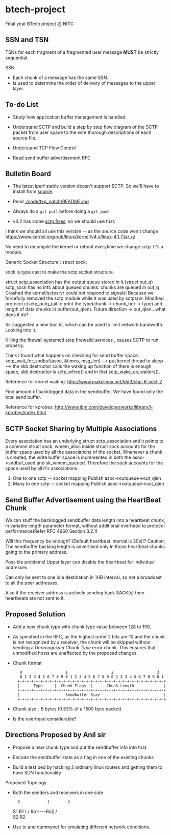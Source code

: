 # btech-project

Final year BTech project @ NITC

## SSN and TSN

TSNs for each fragment of a fragmented user message **MUST** be strictly
sequential.

SSN
- Each chunk of a message has the same SSN.
- is used to determine the order of delivery of messages to the upper layer.

## To-do List

- Study how application buffer management is handled.

- Understand SCTP and build a step by step flow diagram of the SCTP packet from
  user space to the wire thorough descriptions of each source file.

- Understand TCP Flow Control

- Read send buffer advertisement RFC


## Bulletin Board

- The latest iperf stable version doesn't support SCTP. So we'll have to
  install from [source](https://github.com/esnet/iperf).

- Read [./code/txq_patch/README.md](./code/txq_patch/README.md)

- Always do a `git pull` before doing a `git push`

- v4.2 has some [sctp fixes](https://lkml.org/lkml/2015/8/30/96), so we should
  use that.

I think we should all use this version -- as the source code won't change https://www.kernel.org/pub/linux/kernel/v4.x/linux-4.1.7.tar.xz

No need to recompile the kernel or reboot everytime we change sctp. It's a module.

Generic Socket Structure : struct sock;

sock is type cast to make the sctp socket structure.

struct sctp_association has the output queue stored in it.(struct out_q)
sctp_sock has no info about queued chunks.
chunks are queued in out_q
Crashed the kernel/sctpsrvr could not respond to signals!
Because we forcefully removed the sctp module while it was used by sctpsrvr.
Modified protocol.c/sctp_outq_tail to print the type(chunk -> chunk_hdr -> type) and length of data chunks in buffer(out_qlen).
Future direction -> out_qlen...what does it do?


Sir suggested a new tool tc, which can be used to limit network bandwidth. Looking into it.

Killing the firewall systemctl stop firewalld.services , causes SCTP to run properly.

Think I found what happens on checking for send buffer space.
sctp_wait_for_sndbuf(asoc, &timeo, msg_len) --> put kernel thread to sleep --> the skb destructor calls the waking up function of there is enough space, skb destructor
is sctp_wfree() and in that sctp_wake_up_waiters().

Reference for kernel waiting: http://www.makelinux.net/ldd3/chp-6-sect-2

Find amount of backlogged data in the sendbuffer. We have found only the total send buffer.

Reference for kprobes: http://www.ibm.com/developerworks/library/l-kprobes/index.html

SCTP Socket Sharing by Multiple Associations
--------------------------------------------
Every association has an underlying struct sctp_association and it points to a common struct sock. wmem_alloc inside struct sock accounts for the buffer space used by all the associations of the socket. Whenever a chunk is created, the write buffer space is incremented in both the asoc->sndbuf_used and sk_wmem_queued. Therefore the sock accounts for the space used by all it's associations.

1) One to one sctp -- socket mapping
	Publish asoc->outqueue->out_qlen
2) Many to one sctp -- socket mapping
	Publish asoc->outqueue->out_qlen

Send Buffer Advertisement using the HeartBeat Chunk
---------------------------------------------------
We can stuff the backlogged sendbuffer data length into a heartbeat chunk, in variable length parameter format,
 without additional overhead to protocol performance(Refer RFC 4960 Section 3.2.1)

Will this frequency be enough? (Default heartbeat interval is 30s)!?
Caution: The sendbuffer backlog length is advertised only in those heartbeat chunks going to the primary address.

Possible problems!
Upper layer can disable the heartbeat for individual addresses

Can only be sent to one idle destination in 1HB interval, so not a broadcast to all the peer addresses.

Also if the receiver address is actively sending back SACK(s) then heartbeats are not sent to it.

Proposed Solution
-----------------

- Add a new chunk type with chunk type value between 128 to 190.

- As specified in the RFC, as the highest order 2 bits are 10 and the chunk
  is not recognized by a receiver, the chunk will be skipped without sending
  a _Unrecognized Chunk Type_ error chunk. This ensures that unmodified hosts
  are unaffected by the proposed changes.

- Chunk format

         0                   1                   2                   3
         0 1 2 3 4 5 6 7 8 9 0 1 2 3 4 5 6 7 8 9 0 1 2 3 4 5 6 7 8 9 0 1
        +-+-+-+-+-+-+-+-+-+-+-+-+-+-+-+-+-+-+-+-+-+-+-+-+-+-+-+-+-+-+-+-+
        |      Type     |  Chunk Flags  |      Chunk Length             |
        +-+-+-+-+-+-+-+-+-+-+-+-+-+-+-+-+-+-+-+-+-+-+-+-+-+-+-+-+-+-+-+-+
        |                    Sendbuffer Size                            |
        +-+-+-+-+-+-+-+-+-+-+-+-+-+-+-+-+-+-+-+-+-+-+-+-+-+-+-+-+-+-+-+-+

- Chunk size - 8 bytes (0.53% of a 1500 byte packet)

- Is the overhead considerable?

Directions Proposed by Anil sir
-------------------------------

- Propose a new chunk type and put the sendbuffer info into that.

- Encode the sendbuffer state as a flag in one of the existing chunks

- Build a test bed by hacking 2 ordinary linux routers and getting them to have SDN functionality

Proposed Topology

- Both the senders and receivers in one side


        0            1        2
	S1	     R1
	 \	    /
	  Ro1----Ro2
	 /	  \
	S2	   R2


- Use tc and dummynet for emulating different network conditions.
